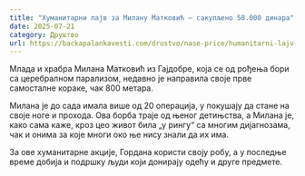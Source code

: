 ```yaml
---
title: "Хуманитарни лајв за Милану Матковић – сакупљено 58.000 динара"
date: 2025-07-21
category: Друштво
url: https://backapalankavesti.com/drustvo/nase-price/humanitarni-lajv-za-milanu-matkovic-sakupljeno-58-000-dinara/
---
```


Млада и храбра Милана Матковић из Гајдобре, која се од рођења бори са церебралном парализом, недавно је направила своје прве самосталне кораке, чак 800 метара.

Милана је до сада имала више од 20 операција, у покушају да стане на своје ноге и прохода. Ова борба траје од њеног детињства, а Милана је, како сама каже, кроз цео живот била „у рингу“ са многим дијагнозама, чак и онима за које многи око ње нису знали да их има.

За ове хуманитарне акције, Гордана користи своју робу, а у последње време добија и подршку људи који донирају одећу и друге предмете.
